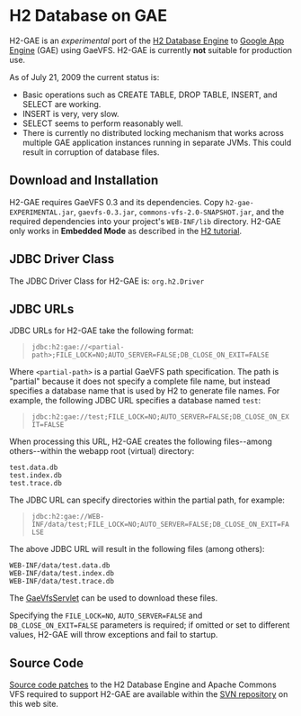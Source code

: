 # H2 Database on GAE #

H2-GAE is an _experimental_ port of the [H2 Database Engine](http://www.h2database.com/html/main.html) to [Google App Engine](http://code.google.com/appengine/docs/java/overview.html) (GAE) using GaeVFS. H2-GAE is currently **not** suitable for production use.

As of July 21, 2009 the current status is:

  * Basic operations such as CREATE TABLE, DROP TABLE, INSERT, and SELECT are working.
  * INSERT is very, very slow.
  * SELECT seems to perform reasonably well.
  * There is currently no distributed locking mechanism that works across multiple GAE application instances running in separate JVMs. This could result in corruption of database files.

## Download and Installation ##

H2-GAE requires GaeVFS 0.3 and its dependencies. Copy `h2-gae-EXPERIMENTAL.jar`, `gaevfs-0.3.jar`, `commons-vfs-2.0-SNAPSHOT.jar`, and the required dependencies into your project's `WEB-INF/lib` directory. H2-GAE only works in **Embedded Mode** as described in the [H2 tutorial](http://www.h2database.com/html/tutorial.html#web_applications).

## JDBC Driver Class ##

The JDBC Driver Class for H2-GAE is: `org.h2.Driver`

## JDBC URLs ##

JDBC URLs for H2-GAE take the following format:

> `jdbc:h2:gae://<partial-path>;FILE_LOCK=NO;AUTO_SERVER=FALSE;DB_CLOSE_ON_EXIT=FALSE`


Where `<partial-path>` is a partial GaeVFS path specification. The path is "partial" because it does not specify a complete file name, but instead specifies a database name that is used by H2 to generate file names. For example, the following JDBC URL specifies a database named `test`:

> `jdbc:h2:gae://test;FILE_LOCK=NO;AUTO_SERVER=FALSE;DB_CLOSE_ON_EXIT=FALSE`

When processing this URL, H2-GAE creates the following files--among others--within the webapp root (virtual) directory:

```
test.data.db
test.index.db
test.trace.db
```

The JDBC URL can specify directories within the partial path, for example:

> `jdbc:h2:gae://WEB-INF/data/test;FILE_LOCK=NO;AUTO_SERVER=FALSE;DB_CLOSE_ON_EXIT=FALSE`

The above JDBC URL will result in the following files (among others):

```
WEB-INF/data/test.data.db
WEB-INF/data/test.index.db
WEB-INF/data/test.trace.db
```

The [GaeVfsServlet](http://gaevfs.googlecode.com/svn/trunk/docs/javadoc/com/newatlanta/commons/vfs/provider/gae/GaeVfsServlet.html) can be used to download these files.

Specifying the `FILE_LOCK=NO`, `AUTO_SERVER=FALSE` and `DB_CLOSE_ON_EXIT=FALSE` parameters is required; if omitted or set to different values, H2-GAE will throw exceptions and fail to startup.

## Source Code ##

[Source code patches](http://code.google.com/p/gaevfs/source/browse/trunk/src/) to the H2 Database Engine and Apache Commons VFS required to support H2-GAE are available within the [SVN repository](http://code.google.com/p/gaevfs/source/browse/trunk/src/) on this web site.